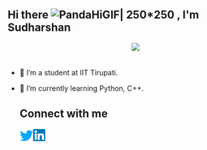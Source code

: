 ## Hi there ![PandaHiGIF](https://user-images.githubusercontent.com/93808025/156906868-04ed92a9-b684-44b2-a4c2-9ae422cd41c0.gif)| 250*250 , I'm Sudharshan
<p align="center">
  <img src="https://media.giphy.com/media/MeJgB3yMMwIaHmKD4z/giphy.gif" width="30%">
  <br><br>
  <samp>

<!--
**Sudharshan281/Sudharshan281** is a ✨ _special_ ✨ repository because its `README.md` (this file) appears on your GitHub profile.

Here are some ideas to get you started:

- 🔭 I’m currently working on ...
- 🌱 I’m currently learning 
- 👯 I’m looking to collaborate on ...
- 🤔 I’m looking for help with ...
- 💬 Ask me about ...
- 📫 How to reach me: ...
- 😄 Pronouns: ...
- ⚡ Fun fact: ...
-->
- 🔭 I’m a student at IIT Tirupati.
- 🌱 I’m currently learning Python, C++.

   
  ## Connect with me
    
  <a href="https://twitter.com/imsudharshan281">
    <img align="left" alt="Hargun | Twitter" width="26px" src="https://github.com/Sudharshan281/Sudharshan281/blob/main/twitter.svg" />
  </a>
    <a href="https://www.linkedin.com/in/s-sudharshan-b55179230/">
    <img align="left" alt="Hargun | Linkedin" width="24px" src="https://github.com/Sudharshan281/Sudharshan281/blob/main/linked.svg" />
  </a>
